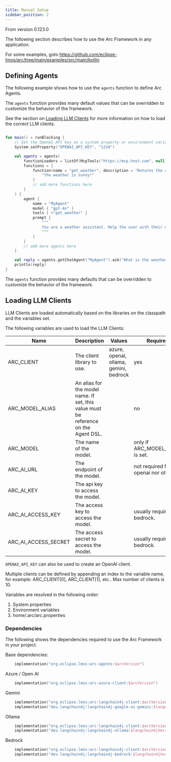 ```yaml
---
title: Manual Setup
sidebar_position: 2
---
```


From version 0.123.0

The following section describes how to use the Arc Framework in any application.

For some examples, goto https://github.com/eclipse-lmos/arc/tree/main/examples/src/main/kotlin

## Defining Agents

The following example shows how to use the `agents` function to define Arc Agents.

The `agents` function provides many default values that can be overridden to customize the behavior of the framework.

See the section on [Loading LLM Clients](#loading-llm-clients) for more information on how to load the correct LLM
clients.

```kotlin

fun main() = runBlocking {
    // Set the OpenAI API key as a system property or environment variable.
    System.setProperty("OPENAI_API_KEY", "1234")

    val agents = agents(
        functionLoaders = listOf(McpTools("https://mcp.host.com", null)), // Load further tools from MCP server
        functions = {
            function(name = "get_weather", description = "Returns the current weather.") {
                "the weather is sunny!"
            }
            // add more functions here
        }
    ) {
        agent {
            name = "MyAgent"
            model { "gpt-4o" }
            tools { +"get_weather" }
            prompt {
                """
                You are a weather assistant. Help the user with their questions about the weather.
                """
            }
        }
        // add more agents here
    }

    val reply = agents.getChatAgent("MyAgent").ask("What is the weather like?").getOrNull()
    println(reply)
}

```

The `agents` function provides many defaults that can be overridden to customize the behavior of the framework.

## Loading LLM Clients

LLM Clients are loaded automatically based on the libraries on the classpath and the variables set.

The following variables are used to load the LLM Clients:

| Name                 | Description                                                                         | Values                                 | Required                            |
|----------------------|-------------------------------------------------------------------------------------|----------------------------------------|-------------------------------------|
| ARC_CLIENT           | The client library to use.                                                          | azure, openai, ollama, gemini, bedrock | yes                                 |
| ARC_MODEL_ALIAS      | An alias for the model name. If set, this value must be reference on the Agent DSL. |                                        | no                                  |
| ARC_MODEL            | The name of the model.                                                              |                                        | only if ARC_MODEL_ALIAS is set.     |
| ARC_AI_URL           | The endpoint of the model.                                                          |                                        | not required for openai nor ollama. |
| ARC_AI_KEY           | The api key to access the model.                                                    |                                        |                                     |
| ARC_AI_ACCESS_KEY    | The access key to access the model.                                                 |                                        | usually required for bedrock.       |
| ARC_AI_ACCESS_SECRET | The access secret to access the model.                                              |                                        | usually required for bedrock.       |

`OPENAI_API_KEY` can also be used to create an OpenAI client.

Multiple clients can be defined by appending an index to the variable name, for example: ARC_CLIENT[0], ARC_CLIENT[1],
etc..
Max number of clients is 10.

Variables are resolved in the following order:

1. System properties
2. Environment variables
3. home/.arc/arc.properties

### Dependencies

The following shows the dependencies required to use the Arc Framework in your project.

Base dependencies:

```kts
    implementation("org.eclipse.lmos:arc-agents:$arcVersion")
```

Azure / Open AI

```kts
    implementation("org.eclipse.lmos:arc-azure-client:$arcVersion")
```

Gemini

```kts
    implementation("org.eclipse.lmos:arc-langchain4j-client:$arcVersion")
    implementation("dev.langchain4j:langchain4j-google-ai-gemini:$langchain4jVersion")
```

Ollama

```kts
    implementation("org.eclipse.lmos:arc-langchain4j-client:$arcVersion")
    implementation("dev.langchain4j:langchain4j-ollama:$langchain4jVersion")
```

Bedrock

```kts
    implementation("org.eclipse.lmos:arc-langchain4j-client:$arcVersion")
    implementation("dev.langchain4j:langchain4j-bedrock:$langchain4jVersion")
```
